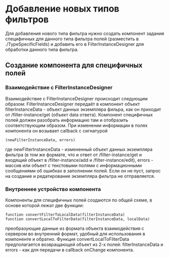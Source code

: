 # Добавление новых типов фильтров

Для добавления нового типа фильтра нужно создать компонент задания специфичных для данного типа фильтра полей (разместить в ./TypeSpecificFields) и добавить его в FilterInstanceDesigner для обработки данного типа фильтра.

## Cоздание компонента для специфичных полей

### Взаимодействие с FilterInstanceDesigner

Взаимодействие с FilterInstanceDesigner происходит следующим образом: FilterInstanceDesigner передаёт в компонент объект filterInstanceData - объект данных экземпляра фильра, как он приходит от /filter-instance/get (объект data ответа). Компонент специфичных полей должен разобрать информацию там и отобразить соответствующим образом. При изменении информации в полях компонента он возывает callback с сигнатурой 

    (newFilterInstanceData, errors)

где newFilterInstanceData - измененный объект данных экземпляра фильтра (в том же формате, что и ответ от /filter-instance/get и входящий объект в /filter-instance/add и /filter-instance/edit), errors - массив или объект с текстовыми полями с информационными сообщениями об ошибках в заполнении полей. Если он не пуст, запрос на создание и редатирование экземпляра фильтра не отправляется.

### Внутреннее устройство компонента

Компоненты для специфичных полей создаются по общей схеме, в основе которой лежат две функции:

    function convertFilterToLocalData(filterInstanceData)
    function convertLocalToFilterData(filterInstanceData, localData)

преобразующие данные из формата объекта взаимодействия с сервером во внутренний формат, удобный для использования в компоненте и обратно. Функция convertLocalToFilterData предполагается возвращающей объект из 2-х полей: filterInstanceData и errors - как для передачи в callback onChange компонента.